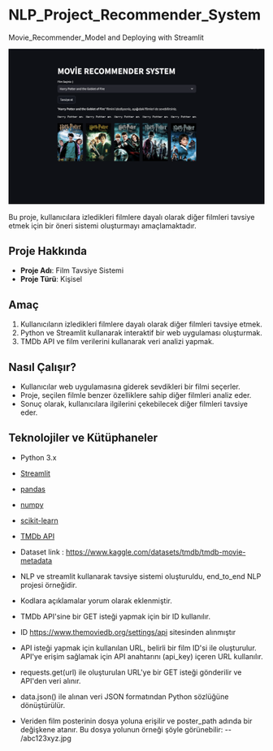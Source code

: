 # NLP_Project_Recommender_System

Movie_Recommender_Model and Deploying with Streamlit 


![Proje Ekran Görüntüsü](ss.jpg)


Bu proje, kullanıcılara izledikleri filmlere dayalı olarak diğer filmleri tavsiye etmek için bir öneri sistemi oluşturmayı amaçlamaktadır.

## Proje Hakkında

- **Proje Adı**: Film Tavsiye Sistemi
- **Proje Türü**: Kişisel 


## Amaç

1. Kullanıcıların izledikleri filmlere dayalı olarak diğer filmleri tavsiye etmek.
2. Python ve Streamlit kullanarak interaktif bir web uygulaması oluşturmak.
3. TMDb API ve film verilerini kullanarak veri analizi yapmak.

## Nasıl Çalışır?

- Kullanıcılar web uygulamasına giderek sevdikleri bir filmi seçerler.
- Proje, seçilen filmle benzer özelliklere sahip diğer filmleri analiz eder.
- Sonuç olarak, kullanıcılara ilgilerini çekebilecek diğer filmleri tavsiye eder.

## Teknolojiler ve Kütüphaneler

- Python 3.x
- [Streamlit](https://streamlit.io/)
- [pandas](https://pandas.pydata.org/)
- [numpy](https://numpy.org/)
- [scikit-learn](https://scikit-learn.org/)
- [TMDb API](https://www.themoviedb.org/documentation/api)
 
- Dataset link : https://www.kaggle.com/datasets/tmdb/tmdb-movie-metadata
- NLP ve streamlit kullanarak tavsiye sistemi oluşturuldu, end_to_end NLP projesi örneğidir.
- Kodlara açıklamalar yorum olarak eklenmiştir.
- TMDb API'sine bir GET isteği yapmak için bir ID kullanılır.
- ID https://www.themoviedb.org/settings/api sitesinden alınmıştır
- API isteği yapmak için kullanılan URL, belirli bir film ID'si ile oluşturulur. API'ye erişim sağlamak için API anahtarını (api_key) içeren URL kullanılır.
- requests.get(url) ile oluşturulan URL'ye bir GET isteği gönderilir ve API'den veri alınır.
- data.json() ile alınan veri JSON formatından Python sözlüğüne dönüştürülür.
- Veriden film posterinin dosya yoluna erişilir ve poster_path adında bir değişkene atanır. Bu dosya yolunun örneği şöyle görünebilir: -- /abc123xyz.jpg







